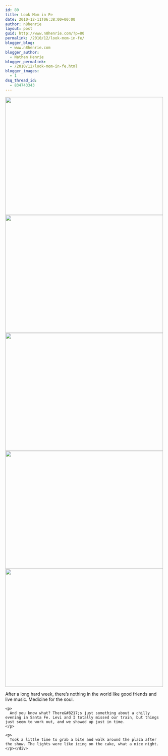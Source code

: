 ```yaml
---
id: 80
title: Look Mom in Fe
date: 2010-12-11T06:38:00+00:00
author: n8henrie
layout: post
guid: http://www.n8henrie.com/?p=80
permalink: /2010/12/look-mom-in-fe/
blogger_blog:
  - www.n8henrie.com
blogger_author:
  - Nathan Henrie
blogger_permalink:
  - /2010/12/look-mom-in-fe.html
blogger_images:
  - 1
dsq_thread_id:
  - 834743343
---
```

<div>
  <a href="http://www.n8henrie.com/wp-content/uploads/2012/09/p1841.jpg.scaled5001.jpg"><img src="http://www.n8henrie.com/wp-content/uploads/2012/09/p1841.jpg.scaled5001.jpg" width="500" height="373" /></a> <a href="http://www.n8henrie.com/wp-content/uploads/2012/09/p1871.jpg.scaled5001.jpg"><img src="http://www.n8henrie.com/wp-content/uploads/2012/09/p1871.jpg.scaled5001.jpg" width="500" height="373" /></a> <a href="http://www.n8henrie.com/wp-content/uploads/2012/09/p1951.jpg.scaled5001.jpg"><img src="http://www.n8henrie.com/wp-content/uploads/2012/09/p1951.jpg.scaled5001.jpg" width="500" height="373" /></a> <a href="http://www.n8henrie.com/wp-content/uploads/2012/09/p2061.jpg.scaled5001.jpg"><img src="http://www.n8henrie.com/wp-content/uploads/2012/09/p2061.jpg.scaled5001.jpg" width="500" height="373" /></a> <a href="http://www.n8henrie.com/wp-content/uploads/2012/09/p2101.jpg.scaled5001.jpg"><img src="http://www.n8henrie.com/wp-content/uploads/2012/09/p2101.jpg.scaled5001.jpg" width="500" height="373" /></a> 
  
  <p>
    After a long hard week, there&#8217;s nothing in the world like good friends and live music. Medicine for the soul. 
    
    <p>
      And you know what? There&#8217;s just something about a chilly evening in Santa Fe. Levi and I totally missed our train, but things just seem to work out, and we showed up just in time.
    </p>
    
    <p>
      Took a little time to grab a bite and walk around the plaza after the show. The lights were like icing on the cake, what a nice night.
    </p></div>
